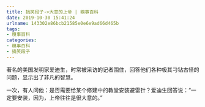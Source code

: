 ```yaml
---
title: 搞笑段子->大意的上帝 | 糗事百科
date: 2019-10-30 15:41:24
urlname: 143302e86bcb21585e0e6e9ad66d465b
tags: 
- 糗事百科
categories:
- 糗事百科
- 搞笑段子
---
```

著名的美国发明家爱迪生，时常被采访的记者围住，回答他们各种极其刁钻古怪的问题，显示出了非凡的智慧。

一次，有人问他：是否需要给某个修建中的教堂安装避雷针？爱迪生回答说：“一定要安装，因为，上帝往往是很大意的。”


